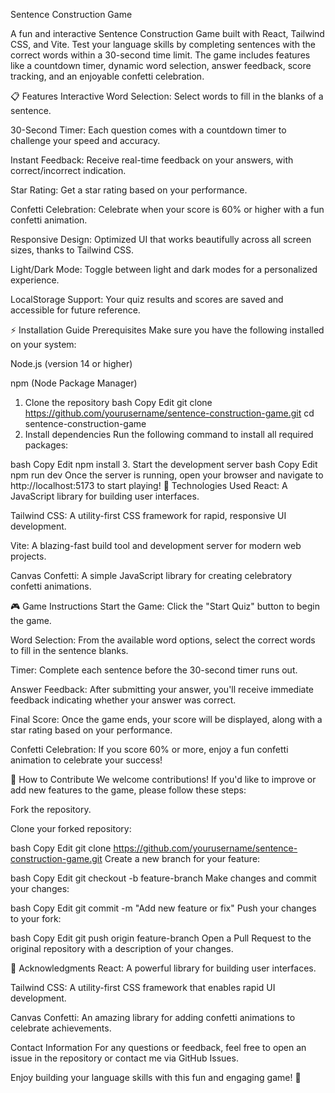 Sentence Construction Game

A fun and interactive Sentence Construction Game built with React, Tailwind CSS, and Vite. Test your language skills by completing sentences with the correct words within a 30-second time limit. The game includes features like a countdown timer, dynamic word selection, answer feedback, score tracking, and an enjoyable confetti celebration.

📋 Features
Interactive Word Selection: Select words to fill in the blanks of a sentence.

30-Second Timer: Each question comes with a countdown timer to challenge your speed and accuracy.

Instant Feedback: Receive real-time feedback on your answers, with correct/incorrect indication.

Star Rating: Get a star rating based on your performance.

Confetti Celebration: Celebrate when your score is 60% or higher with a fun confetti animation.

Responsive Design: Optimized UI that works beautifully across all screen sizes, thanks to Tailwind CSS.

Light/Dark Mode: Toggle between light and dark modes for a personalized experience.

LocalStorage Support: Your quiz results and scores are saved and accessible for future reference.

⚡️ Installation Guide
Prerequisites
Make sure you have the following installed on your system:

Node.js (version 14 or higher)

npm (Node Package Manager)

1. Clone the repository
bash
Copy
Edit
git clone https://github.com/yourusername/sentence-construction-game.git
cd sentence-construction-game
2. Install dependencies
Run the following command to install all required packages:

bash
Copy
Edit
npm install
3. Start the development server
bash
Copy
Edit
npm run dev
Once the server is running, open your browser and navigate to http://localhost:5173 to start playing!
🔧 Technologies Used
React: A JavaScript library for building user interfaces.

Tailwind CSS: A utility-first CSS framework for rapid, responsive UI development.

Vite: A blazing-fast build tool and development server for modern web projects.

Canvas Confetti: A simple JavaScript library for creating celebratory confetti animations.

🎮 Game Instructions
Start the Game: Click the "Start Quiz" button to begin the game.

Word Selection: From the available word options, select the correct words to fill in the sentence blanks.

Timer: Complete each sentence before the 30-second timer runs out.

Answer Feedback: After submitting your answer, you'll receive immediate feedback indicating whether your answer was correct.

Final Score: Once the game ends, your score will be displayed, along with a star rating based on your performance.

Confetti Celebration: If you score 60% or more, enjoy a fun confetti animation to celebrate your success!

📝 How to Contribute
We welcome contributions! If you'd like to improve or add new features to the game, please follow these steps:

Fork the repository.

Clone your forked repository:

bash
Copy
Edit
git clone https://github.com/yourusername/sentence-construction-game.git
Create a new branch for your feature:

bash
Copy
Edit
git checkout -b feature-branch
Make changes and commit your changes:

bash
Copy
Edit
git commit -m "Add new feature or fix"
Push your changes to your fork:

bash
Copy
Edit
git push origin feature-branch
Open a Pull Request to the original repository with a description of your changes.

🌟 Acknowledgments
React: A powerful library for building user interfaces.

Tailwind CSS: A utility-first CSS framework that enables rapid UI development.

Canvas Confetti: An amazing library for adding confetti animations to celebrate achievements.

Contact Information
For any questions or feedback, feel free to open an issue in the repository or contact me via GitHub Issues.

Enjoy building your language skills with this fun and engaging game! 🎉
